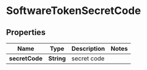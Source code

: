 

# SoftwareTokenSecretCode


## Properties

| Name | Type | Description | Notes |
|------------ | ------------- | ------------- | -------------|
|**secretCode** | **String** | secret code |  |



